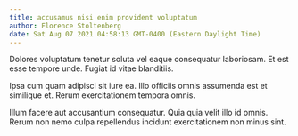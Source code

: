 ```yaml
---
title: accusamus nisi enim provident voluptatum
author: Florence Stoltenberg
date: Sat Aug 07 2021 04:58:13 GMT-0400 (Eastern Daylight Time)
---
```

Dolores voluptatum tenetur soluta vel eaque consequatur laboriosam. Et est esse tempore unde. Fugiat id vitae blanditiis.

 Ipsa cum quam adipisci sit iure ea. Illo officiis omnis assumenda est et similique et. Rerum exercitationem tempora omnis.

 Illum facere aut accusantium consequatur. Quia quia velit illo id omnis. Rerum non nemo culpa repellendus incidunt exercitationem non minus sint.